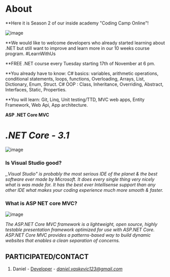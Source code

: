 # About
**Here it is Season 2 of our inside academy "Coding Camp Online"!

![image](https://lh3.googleusercontent.com/HH_1Uj3FZGYihf7ANQJlMA_J97xWGCN0FJzNEryAwnLGWTMnIBVo6HLPrtzHxCXocMc0=s85)

**We would like to welcome developers who already started learning about .NET but still want to improve and learn more in our 10 weeks course program. #LearnWithUs

**FREE .NET course every Tuesday starting 17th of November at 6 pm.

**You already have to know:
C# basics: variables, arithmetic operations, conditional statements, loops, functions, Overloading, Arrays, List, Dictionary, Enum, Struct.
C# OOP : Class, Inheritance, Overriding, Abstract, Interfaces, Static, Properties.

**You will learn:
Git, Linq, Unit testing/TTD, MVC web apps, Entity Framework, Web Api, App architecture.


**ASP .NET Core MVC**

*.NET Core - 3.1*
======

![image](https://1000logos.net/wp-content/uploads/2020/08/Visual-Studio-Logo.png)

### Is Visual Studio good?



*,,Visual Studio" is probably the most serious IDE of the planet & the best software ever made by Microsoft. It does every single thing very nicely what is was made for. It has the best ever Intellisense support than any other IDE what makes your coding experience much more smooth & faster.*


### What is ASP NET core MVC?

![image](https://anascheriya.com/wp-content/uploads/2016/10/asp-net-core-logo-proposal.png)

*The ASP.NET Core MVC framework is a lightweight, open source, highly testable presentation framework optimized for use with ASP.NET Core. ASP.NET Core MVC provides a patterns-based way to build dynamic websites that enables a clean separation of concerns.*



## PARTICIPATED/CONTACT

1. Daniel - [Developer](https://www.greatsampleresume.com/job-responsibilities/it-developer-responsibilities/) - *daniel.vaskevic123@gmail.com*

